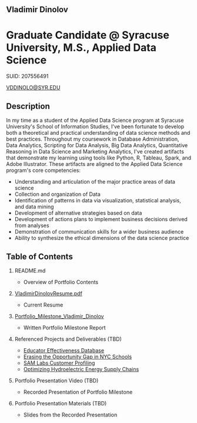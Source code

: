 ## Vladimir Dinolov
# Graduate Candidate @ Syracuse University, M.S., Applied Data Science
SUID: 207556491

VDDINOLO@SYR.EDU

## Description

In my time as a student of the Applied Data Science program at Syracuse University's School of Information Studies, I've been fortunate to develop both a theoretical and practical understanding of data science methods and best practices. Throughout my coursework in Database Administration, Data Analytics, Scripting for Data Analysis, Big Data Analytics, Quantitative Reasoning in Data Science and Marketing Analytics, I've created artifacts that demonstrate my learning using tools like Python, R, Tableau, Spark, and Adobe Illustrator. These artifacts are aligned to the Applied Data Science program's core competencies: 

* Understanding and articulation of the major practice areas of data science
* Collection and organization of Data
* Identification of patterns in data via visualization, statistical analysis, and data mining
* Development of alternative strategies based on data
* Development of actions plans to implement business decisions derived from analyses
* Demonstration of communication skills for a wider business audience
* Ability to synthesize the ethical dimensions of the data science practice

## Table of Contents
1. README.md 
    - Overview of Portfolio Contents

2. [VladimirDinolovResume.pdf](https://github.com/vladimir-dinolov/Syracuse-Portfolio-Milestone/blob/main/Vladimir_Dinolov_Resume.pdf)
    - Current Resume

3. [Portfolio_Milestone_Vladimir_Dinolov](https://github.com/vladimir-dinolov/Syracuse-Portfolio-Milestone/blob/main/Vladimir_Dinolov_PortfolioMilestone.pdf)
    - Written Portfolio Milestone Report

4. Referenced Projects and Deliverables (TBD) 
    * [Educator Effectiveness Database](https://github.com/vladimir-dinolov/educator_effectiveness_db)
    * [Erasing the Opportunity Gap in NYC Schools](https://github.com/vladimir-dinolov/NYDOE.git)
    * [SAM Labs Customer Profiling](https://github.com/vladimir-dinolov/samlabs_customerprofiling)
    * [Optimizing Hydroelectric Energy Supply Chains](https://github.com/vladimir-dinolov/Hydro.git)
  
5. Portfolio Presentation Video (TBD)
    - Recorded Presentation of Portfolio Milestone

6. Portfolio Presentation Materials (TBD) 
    - Slides from the Recorded Presentation
